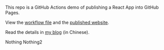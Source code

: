 This repo is a GitHub Actions demo of publishing a React App into GitHub Pages.

View the [workflow file](./.github/workflows/ci.yml) and the [published website](https://ruanyf.github.io/github-actions-demo).

Read the details in [my blog](http://www.ruanyifeng.com/blog/2019/09/getting-started-with-github-actions.html) (in Chinese).


Nothing
Nothing2
